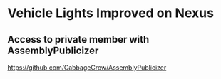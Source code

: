 # Vehicle Lights Improved on Nexus


## Access to private member with AssemblyPublicizer
https://github.com/CabbageCrow/AssemblyPublicizer